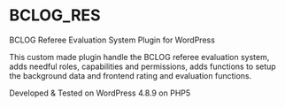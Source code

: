 # BCLOG_RES
BCLOG Referee Evaluation System Plugin for WordPress

This custom made plugin handle the BCLOG referee evaluation system, adds needful roles, capabilities and permissions, adds functions to setup the background data and frontend rating and evaluation functions.

Developed & Tested on WordPress 4.8.9 on PHP5
